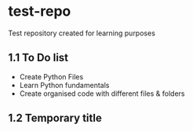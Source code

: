# test-repo
Test repository created for learning purposes

## 1.1 To Do list
- Create Python Files
- Learn Python fundamentals
- Create organised code with different files & folders

## 1.2 Temporary title
